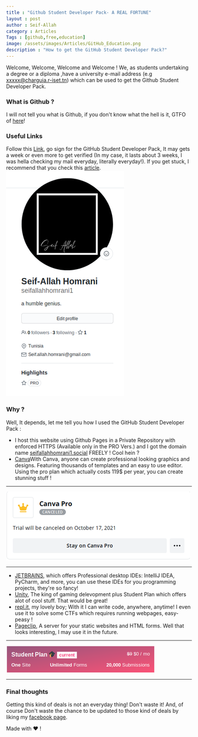```yaml
---
title : "Github Student Developer Pack- A REAL FORTUNE"
layout : post
author : Seif-Allah
category : Articles
Tags : [github,free,education]
image: /assets/images/Articles/GitHub_Education.png 
description : "How to get the GitHub Student Developer Pack?"
---
```


Welcome, Welcome, Welcome and Welcome ! 
We, as students undertaking a degree or a diploma ,have a university e-mail address (e.g  xxxxx@charguia.r-iset.tn) which can be used to get the Github Student Developer Pack.

### What is Github ?
I will not tell you what is Github, if you don't know what the hell is it, GTFO of [here](https://en.wikipedia.org/wiki/GitHub)!
 
### Useful Links 
Follow this [Link](https://education.github.com/pack), go sign for the GitHub Student Developer Pack, It may gets a week or even more to get verified (In my case, it lasts about 3 weeks, I was hella checking my mail everyday, literally everyday!). If you get stuck, I recommend that you check this [article](https://hackernoon.com/guide-to-githubs-student-developer-pack-in-2020-qrx3uk6).  
![Me Flexing with my pro badge](/assets/images/Articles/github_pro_snap.png)


### Why ? 
Well, It depends, let me tell you how I used the GitHub Student Developer Pack : 
- I host this website using Github Pages in a Private Repository with enforced HTTPS (Available only in the PRO Vers.) and I got the domain name [seifallahhomrani1.social](https://seifallahhomrani1.social) FREELY ! Cool hein ? 
- [Canva](https://Canva.com)With Canva, anyone can create professional looking graphics and designs. Featuring thousands of templates and an easy to use editor. Using the pro plan which actually costs 119$ per year, you can create stunning stuff !
- - -
![Canva Pro](/assets/images/Articles/canvapro.png)
- - -
- [JETBRAINS](https://jetbrains.com), which offers Professional desktop IDEs: IntelliJ IDEA, PyCharm, and more, you can use these IDEs for you programming projects, they're so fancy! 
- [Unity](https://unity.com), The king of gaming delevopment plus Student Plan which offers alot of cool stuff. That would be great! 
- [repl.it](https://repl.it), my lovely boy; With it I can write code, anywhere, anytime! I even use  it to solve some CTFs which requires running webpages, easy-peasy ! 
- [Pageclip](https://pageclip.co), A server for your static websites and HTML forms. Well that looks interesting, I may use it in the future. 
- - -
![Pageclip](/assets/images/Articles/pageclip.png)
- - -
### Final thoughts 
Getting this kind of deals is not an everyday thing! Don't waste it! 
And, of course Don't waste the chance to be updated to those kind of deals by liking my [facebook page](https://www.facebook.com/seifallahhomrani1.social). 

Made with :heart: !